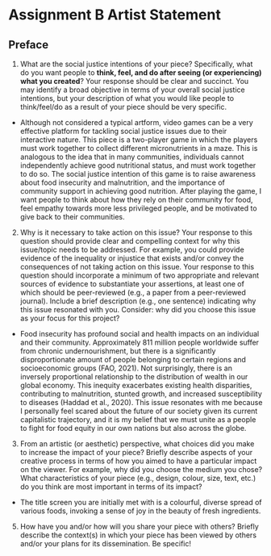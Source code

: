 # Assignment B Artist Statement
## Preface

1) What are the social justice intentions of your piece? Specifically, what do you want people to **think, feel, and do after seeing (or experiencing) what you created**? Your response should be clear and succinct. You may identify a broad objective in terms of your overall social justice intentions, but your description of what you would like people to think/feel/do as a result of your piece should be very specific.
- Although not considered a typical artform, video games can be a very effective platform for tackling social justice issues due to their interactive nature. This piece is a two-player game in which the players must work together to collect different micronutrients in a maze. This is analogous to the idea that in many communities, individuals cannot independently achieve good nutritional status, and must work together to do so. The social justice intention of this game is to raise awareness about food insecurity and malnutrition, and the importance of community support in achieving good nutrition. After playing the game, I want people to think about how they rely on their community for food, feel empathy towards more less privileged people, and be motivated to give back to their communities. 
  

2) Why is it necessary to take action on this issue? Your response to this question should provide clear and compelling context for why this issue/topic needs to be addressed. For example, you could provide evidence of the inequality or injustice that exists and/or convey the consequences of not taking action on this issue. Your response to this question should incorporate a minimum of two appropriate and relevant sources of evidence to substantiate your assertions, at least one of which should be peer-reviewed (e.g., a paper from a peer-reviewed journal). Include a brief description (e.g., one sentence) indicating why this issue resonated with you. Consider: why did you choose this issue as your focus for this project?
- Food insecurity has profound social and health impacts on an individual and their community. Approximately 811 million people worldwide suffer from chronic undernourishment, but there is a significantly disproportionate amount of people belonging to certain regions and socioeconomic groups (FAO, 2021). Not surprisingly, there is an inversely proportional relationship to the distribution of wealth in our global economy. This inequity exacerbates existing health disparities, contributing to malnutrition, stunted growth, and increased susceptibility to diseases (Haddad et al., 2020). This issue resonates with me because I personally feel scared about the future of our society given its current capitalistic trajectory, and it is my belief that we must unite as a people to fight for food equity in our own nations but also across the globe. 

3) From an artistic (or aesthetic) perspective, what choices did you make to increase the impact of your piece? Briefly describe aspects of your creative process in terms of how you aimed to have a particular impact on the viewer. For example, why did you choose the medium you chose? What characteristics of your piece (e.g., design, colour, size, text, etc.) do you think are most important in terms of its impact? 
- The title screen you are initially met with is a colourful, diverse spread of various foods, invoking a sense of joy in the beauty of fresh ingredients. 

5) How have you and/or how will you share your piece with others? Briefly describe the context(s) in which your piece has been viewed by others and/or your plans for its dissemination. Be specific!
